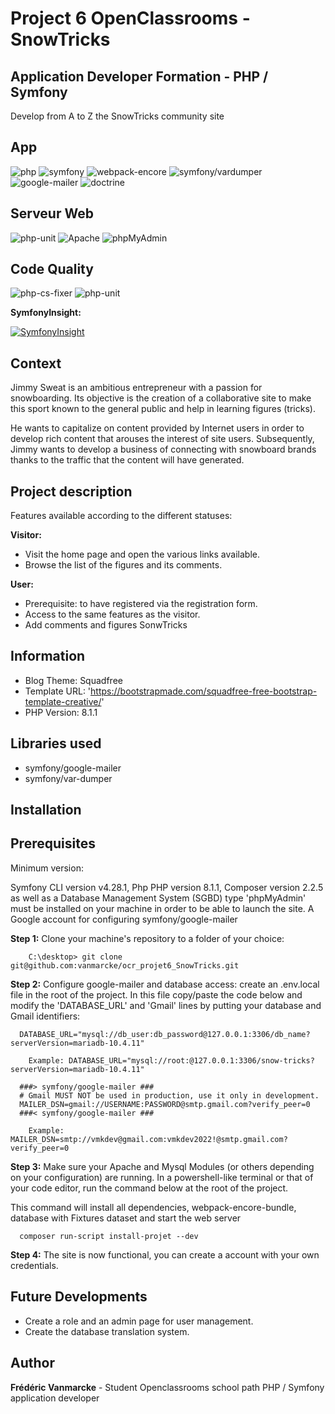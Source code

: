 # Project 6 OpenClassrooms - SnowTricks

## Application Developer Formation - PHP / Symfony

Develop from A to Z the SnowTricks community site

## App

![php](https://img.shields.io/badge/php-8.1.1-blue)
![symfony](https://img.shields.io/badge/symfony-6.0.2-succes)
![webpack-encore](https://img.shields.io/badge/webpack--encore--bundle-%5E1.13-blue)
![symfony/vardumper](https://img.shields.io/badge/symfony/vardumper-%5E6.0-succes)
![google-mailer](https://img.shields.io/badge/symfony/googlemailer-%5E6.0-succes)
![doctrine](https://img.shields.io/badge/doctrine-%5E3.4-succes)

## Serveur Web

![php-unit](https://img.shields.io/badge/serveur-MariaDB-green)
![Apache](<https://img.shields.io/badge/Apache-2.4.51%20(Win64)%20OpenSSL%2F1.1.1l%20PHP%2F8.1.1-green>)
![phpMyAdmin](https://img.shields.io/badge/phpMyAdmin-5.1.1-green)

## Code Quality

![php-cs-fixer](https://img.shields.io/badge/php--cs--fixer-%5E3.4-succes)
![php-unit](https://img.shields.io/badge/phpunit-%5E6.0-orange)

**SymfonyInsight:**

[![SymfonyInsight](https://insight.symfony.com/projects/b3a17fcb-b2ec-4c03-aa3a-819a029f81c1/big.svg)](https://insight.symfony.com/projects/b3a17fcb-b2ec-4c03-aa3a-819a029f81c1)

## Context

Jimmy Sweat is an ambitious entrepreneur with a passion for snowboarding. Its objective is the creation of a collaborative site to make this sport known to the general public and help in learning figures (tricks).

He wants to capitalize on content provided by Internet users in order to develop rich content that arouses the interest of site users. Subsequently, Jimmy wants to develop a business of connecting with snowboard brands thanks to the traffic that the content will have generated.

## Project description

Features available according to the different statuses:

**Visitor:**

- Visit the home page and open the various links available.
- Browse the list of the figures and its comments.

**User:**

- Prerequisite: to have registered via the registration form.
- Access to the same features as the visitor.
- Add comments and figures SonwTricks

## Information

- Blog Theme: Squadfree
- Template URL: 'https://bootstrapmade.com/squadfree-free-bootstrap-template-creative/'
- PHP Version: 8.1.1

## Libraries used

- symfony/google-mailer
- symfony/var-dumper

## Installation

## Prerequisites

Minimum version:

Symfony CLI version v4.28.1, Php PHP version 8.1.1, Composer version 2.2.5 as well as a Database Management System (SGBD) type 'phpMyAdmin' must be installed on your machine in order to be able to launch the site. A Google account for configuring symfony/google-mailer

**Step 1:** Clone your machine's repository to a folder of your choice:

        C:\desktop> git clone git@github.com:vanmarcke/ocr_projet6_SnowTricks.git

**Step 2:** Configure google-mailer and database access: create an .env.local file in the root of the project. In this file copy/paste the code below and modify the 'DATABASE_URL' and 'Gmail' lines by putting your database and Gmail identifiers:

      DATABASE_URL="mysql://db_user:db_password@127.0.0.1:3306/db_name?serverVersion=mariadb-10.4.11"
      
        Example: DATABASE_URL="mysql://root:@127.0.0.1:3306/snow-tricks?serverVersion=mariadb-10.4.11"

      ###> symfony/google-mailer ###
      # Gmail MUST NOT be used in production, use it only in development.
      MAILER_DSN=gmail://USERNAME:PASSWORD@smtp.gmail.com?verify_peer=0
      ###< symfony/google-mailer ###

        Example: MAILER_DSN=smtp://vmkdev@gmail.com:vmkdev2022!@smtp.gmail.com?verify_peer=0

**Step 3:** Make sure your Apache and Mysql Modules (or others depending on your configuration) are running. In a powershell-like terminal or that of your code editor, run the command below at the root of the project.

This command will install all dependencies, webpack-encore-bundle, database with Fixtures dataset and start the web server

      composer run-script install-projet --dev

**Step 4:** The site is now functional, you can create a account with your own credentials.

## Future Developments

- Create a role and an admin page for user management.
- Create the database translation system.

## Author

**Frédéric Vanmarcke** - Student Openclassrooms school path PHP / Symfony application developer
